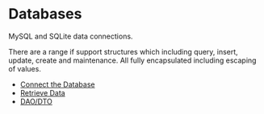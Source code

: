# Databases

MySQL and SQLite data connections.

There are a range if support structures which including query, insert, update,
create and maintenance. All fully encapsulated including escaping of values.

* [Connect the Database](/docs/database-connections)
* [Retrieve Data](/docs/data-retrieval)
* [DAO/DTO](/docs/dao-dto)
